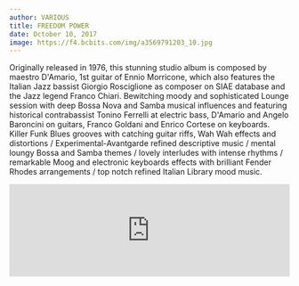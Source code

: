 ```yaml
---
author: VARIOUS
title: FREEDOM POWER
date: October 10, 2017
image: https://f4.bcbits.com/img/a3569791203_10.jpg
---
```


Originally released in 1976, this stunning studio album is composed by maestro D'Amario, 1st guitar of Ennio Morricone, which also features the Italian Jazz bassist Giorgio Rosciglione as composer on SIAE database and the Jazz legend Franco Chiari. Bewitching moody and sophisticated Lounge session with deep Bossa Nova and Samba musical influences and featuring historical contrabassist Tonino Ferrelli at electric bass, D'Amario and Angelo Baroncini on guitars, Franco Goldani and Enrico Cortese on keyboards. Killer Funk Blues grooves with catching guitar riffs, Wah Wah effects and distortions / Experimental-Avantgarde refined descriptive music / mental loungy Bossa and Samba themes / lovely interludes with intense rhythms / remarkable Moog and electronic keyboards effects with brilliant Fender Rhodes arrangements / top notch refined Italian Library mood music.

<iframe width="100%" height="166" scrolling="no" frameborder="no" allow="autoplay" src="https://w.soundcloud.com/player/?url=https%3A//api.soundcloud.com/tracks/324267841&color=%23ff5500&auto_play=false&hide_related=false&show_comments=true&show_user=true&show_reposts=false&show_teaser=true"></iframe>